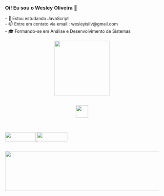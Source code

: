 ### Oi! Eu sou o Wesley Oliveira 👋
<div align="left">
- 🌱 Estou estudando JavaScript
  <br>
- 📫 Entre em contato via email : wesleyisilv@gmail.com
  <br>
- 🎓 Formando-se em Análise e Desenvolvimento de Sistemas
  <br><br>
</div>

<div align="center">
  <img align="center" height="180em" src="https://github-readme-stats.vercel.app/api/top-langs/?username=Wesley-1618&layout=compact&theme=blue-green">
</div>

<p align="center"><br>
  <img height="40" width="40" src="https://cdn.jsdelivr.net/gh/devicons/devicon/icons/javascript/javascript-plain.svg"/>
</p>

##

<div>
  <br>
  <a href="mailto:wesleyisilv@gmail.com">
    <img height="30" width="100" src="https://img.shields.io/badge/Gmail-D14836?style=for-the-badge&logo=gmail&logoColor=white"/>
  </a>
  <a href="https://www.linkedin.com/in/wesley-oliveira-b6aa3622a/">
    <img height="30" width="100" src="https://img.shields.io/badge/LinkedIn-0077B5?style=for-the-badge&logo=linkedin&logoColor=white"/>
  </a>
</div>

##
<div>
  <img height="130" width="840" src="https://media4.giphy.com/media/sULKEgDMX8LcI/giphy.gif?cid=ecf05e47z98bo28gnmihkgvena3xhs0fcm1d1l9z2eqkubq3&rid=giphy.gif&ct=g">
</div>

